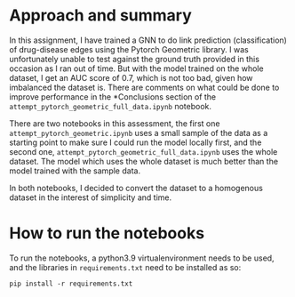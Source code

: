 
# Approach and summary

In this assignment, I have trained a GNN to do link prediction (classification) of drug-disease edges using the Pytorch Geometric library.
I was unfortunately unable to test against the ground truth provided in this occasion as I ran out of time. But with the model trained on the whole dataset, I get an AUC score of 0.7, which is not too bad, given how imbalanced the dataset is. There are comments on what could be done to improve performance in the *Conclusions section of the `attempt_pytorch_geometric_full_data.ipynb` notebook.

 There are two notebooks in this assessment, the first one `attempt_pytorch_geometric.ipynb` uses a small sample of the data as a starting point to make sure I could run the model locally first, and the second one, `attempt_pytorch_geometric_full_data.ipynb` uses the whole dataset. The model which uses the whole dataset is much better than the model trained with the sample data.
 
 In both notebooks, I decided to convert the dataset to a homogenous dataset in the interest of simplicity and time.

# How to run the notebooks

To run the notebooks, a python3.9 virtualenvironment needs to be used, and the libraries in `requirements.txt` need to be installed as so:

`pip install -r requirements.txt`

